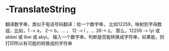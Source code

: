 -TranslateString
================

翻译数字串，类似于电话号码翻译：给一个数字串， 比如12259，映射到字母数组，比如，1 -&lt; a， 2-&lt; b，... ， 12 -&lt; l ，... 26-&lt; z。 那么，12259 -&lt; lyi 或 abbei 或 lbei 或 abyi。 输入一个数字串，判断是否能转换成字符串，如果能，则打印所以有可能的转换成的字符串
